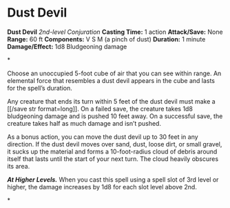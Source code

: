 # Dust Devil

**Dust Devil**
_2nd-level Conjuration_
**Casting Time:** 1 action
**Attack/Save:** None
**Range:** 60 ft
**Components:** V S M (a pinch of dust)
**Duration:** 1 minute
**Damage/Effect:** 1d8 Bludgeoning damage

*<p>Choose an unoccupied 5-foot cube of air that you can see within range. An elemental force that resembles a dust devil appears in the cube and lasts for the spell’s duration.

Any creature that ends its turn within 5 feet of the dust devil must make a [[/save str format=long]]. On a failed save, the creature takes 1d8 bludgeoning damage and is pushed 10 feet away. On a successful save, the creature takes half as much damage and isn’t pushed.

As a bonus action, you can move the dust devil up to 30 feet in any direction. If the dust devil moves over sand, dust, loose dirt, or small gravel, it sucks up the material and forms a 10-foot-radius cloud of debris around itself that lasts until the start of your next turn. The cloud heavily obscures its area.

*****At Higher Levels.***** When you cast this spell using a spell slot of 3rd level or higher, the damage increases by 1d8 for each slot level above 2nd.</p>*